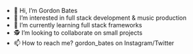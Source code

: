 - 👋 Hi, I’m Gordon Bates
- 👀 I’m interested in full stack development & music production
- 🌱 I’m currently learning full stack frameworks
- 🕵️ I’m looking to collaborate on small projects
- 📫 How to reach me? gordon_bates on Instagram/Twitter

<!---
gordonbates/gordonbates is a ✨ special ✨ repository because its `README.md` (this file) appears on your GitHub profile.
You can click the Preview link to take a look at your changes.
--->
